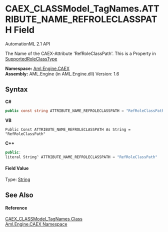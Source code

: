 # CAEX_CLASSModel_TagNames.ATTRIBUTE_NAME_REFROLECLASSPATH Field
AutomationML 2.1 API 

The Name of the CAEX-Attribute 'RefRoleClassPath'. This is a Property in <a href="T_Aml_Engine_CAEX_SupportedRoleClassType">SupportedRoleClassType</a>

**Namespace:**&nbsp;<a href="N_Aml_Engine_CAEX">Aml.Engine.CAEX</a><br />**Assembly:**&nbsp;AML.Engine (in AML.Engine.dll) Version: 1.6

## Syntax

**C#**<br />
``` C#
public const string ATTRIBUTE_NAME_REFROLECLASSPATH = "RefRoleClassPath"
```

**VB**<br />
``` VB
Public Const ATTRIBUTE_NAME_REFROLECLASSPATH As String = "RefRoleClassPath"
```

**C++**<br />
``` C++
public:
literal String^ ATTRIBUTE_NAME_REFROLECLASSPATH = "RefRoleClassPath"
```


#### Field Value
Type: <a href="https://docs.microsoft.com/dotnet/api/system.string" target="_parent" rel="noopener noreferrer">String</a>

## See Also


#### Reference
<a href="T_Aml_Engine_CAEX_CAEX_CLASSModel_TagNames">CAEX_CLASSModel_TagNames Class</a><br /><a href="N_Aml_Engine_CAEX">Aml.Engine.CAEX Namespace</a><br />